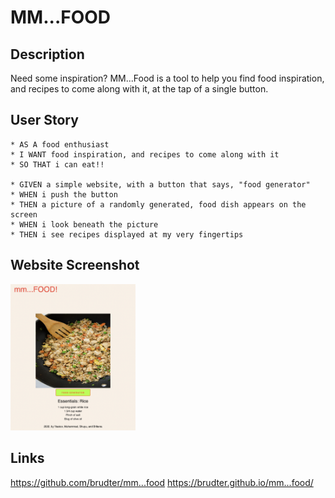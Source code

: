 # MM...FOOD 

## Description
Need some inspiration? MM...Food is a tool to help you find food inspiration, and recipes to come along with it, at the tap of a single button. 

## User Story
```
* AS A food enthusiast
* I WANT food inspiration, and recipes to come along with it
* SO THAT i can eat!!

* GIVEN a simple website, with a button that says, "food generator"
* WHEN i push the button
* THEN a picture of a randomly generated, food dish appears on the screen
* WHEN i look beneath the picture
* THEN i see recipes displayed at my very fingertips

```
## Website Screenshot
<img src="assets/images/ss-project.png" width="200">

## Links
https://github.com/brudter/mm...food
https://brudter.github.io/mm...food/
